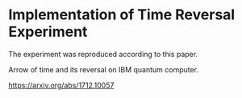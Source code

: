 # Implementation of Time Reversal Experiment 
The experiment was reproduced according to this paper.

Arrow of time and its reversal on IBM quantum computer.

https://arxiv.org/abs/1712.10057
